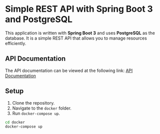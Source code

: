 # Simple REST API with Spring Boot 3 and PostgreSQL

This application is written with **Spring Boot 3** and uses **PostgreSQL** as the database. It is a simple REST API that allows you to manage resources efficiently.

## API Documentation
The API documentation can be viewed at the following link: [API Documentation](https://documenter.getpostman.com/view/32162797/2sAYBRGZQb)

## Setup
1. Clone the repository.
2. Navigate to the `docker` folder.
3. Run `docker-compose up`.

```sh
cd docker
docker-compose up
```
